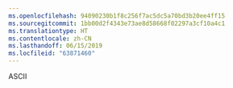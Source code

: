 ```yaml
---
ms.openlocfilehash: 94090230b1f8c256f7ac5dc5a70bd3b20ee4ff15
ms.sourcegitcommit: 1bb00d2f4343e73ae8d58668f02297a3cf10a4c1
ms.translationtype: HT
ms.contentlocale: zh-CN
ms.lasthandoff: 06/15/2019
ms.locfileid: "63871460"
---
```

ASCII